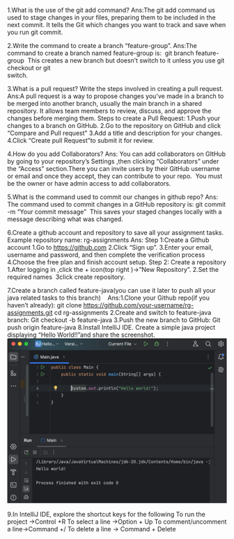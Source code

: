 1.What is the use of the git add command?
Ans:The git add command us used to stage changes in your files, preparing them to be included in the next commit. It tells the Git which changes you want to track and save when you run git commit.

2.Write the command to create a branch “feature-group”.
Ans:The command to create a branch named feature-group is:                  git branch feature-group       This creates a new branch but doesn’t switch to it unless you use git checkout or git                          
switch.

3.What is a pull request? Write the steps involved in creating a pull request.
Ans:A pull request is a way to propose changes you've made in a branch to be merged into another branch, usually the main branch in a shared repository.
It allows team members to review, discuss, and approve the changes before merging them. Steps to create a Pull Request:
1.Push your changes to a branch on GitHub.
2.Go to the repository on GitHub and click “Compare and Pull request” 3.Add a title and description for your changes.
4.Click “Create pull Request”to submit it for review.

4.How do you add Collaborators?
Ans: You can add collaborators on GItHub by going to your repository’s Settings ,then clicking “Collaborators” under the “Access” section.There you can invite users by their GitHub username or email and once they accept, they can contribute to your repo.  You must be the owner or have admin access to add collaborators.

5.What is the command used to commit our changes in github repo?
Ans: The command used to commit changes in a GitHub repository is:
git commit -m “Your commit message”      This saves your staged changes locally with a message describing what was changed.

6.Create a github account and repository to save all your assignment tasks. Example repository name: rg-assignments
Ans:
Step 1:Create a Github account
1.Go to https://github.com
2.Click “Sign up”.
3.Enter your email, username and password, and then complete the verification process
4.Choose the free plan and finish account setup.
Step 2: Create a repository
1.After logging in ,click the + icon(top right )->”New Repository”.
2.Set the required names  3click create repository.

7.Create a branch called feature-java(you can use it later to push all your java related tasks to this branch)  
 Ans:1.Clone your Github repo(if you haven’t already):
git clone https://github.com/your-username/rg-assignments.git
cd rg-assignments
2.Create and switch to feature-java branch:
Git checkout -b feature-java
3.Push the new branch to GitHub:
Git push origin feature-java
8.Install IntelliJ IDE. Create a simple java project displaying “Hello World!!”and share the screenshot.
![img.png](img.png)

9.In IntelliJ IDE, explore the shortcut keys for the following
To run the project ->Control +R
To select a line ->Option + Up
To comment/uncomment a line->Command +/
To delete a line ->  Command + Delete
